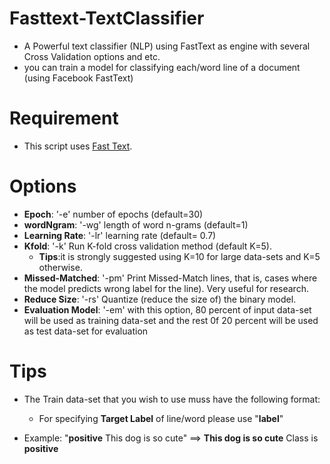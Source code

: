 # Fasttext-TextClassifier
* A Powerful text classifier (NLP) using FastText as engine  with several Cross Validation options and etc.
* you can train a model for classifying each/word line of a document (using Facebook FastText)

# Requirement

* This script uses [Fast Text](https://fasttext.cc/docs/en/support.html/). 

# Options

* __Epoch__: '-e' number of epochs (default=30)
* __wordNgram__: '-wg' length of word n-grams (default=1)
* __Learning Rate__: '-lr' learning rate (default= 0.7)
* __Kfold__: '-k' Run K-fold cross validation method (default K=5).
	* __Tips__:it is strongly suggested using K=10 for large data-sets and K=5 otherwise.
* __Missed-Matched__: '-pm' Print Missed-Match lines, that is, cases where the model predicts wrong label for the line). Very useful for research.
* __Reduce Size__: '-rs' Quantize (reduce the size of) the binary model.
* __Evaluation Model__: '-em' with this option, 80 percent of input data-set will be used as training data-set and the rest 0f 20 percent will be used as test data-set for evaluation


# Tips

* The Train data-set that you wish to use muss have the following format:
	
	* For specifying __Target Label__ of line/word please use "____label____"
* Example: "____positive____ This dog is so cute" ==> __This dog is so cute__ Class is __positive__


